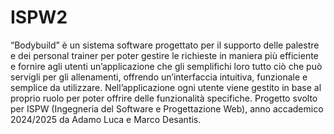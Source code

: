 # ISPW2

“Bodybuild” è un sistema software progettato per il supporto delle palestre e dei personal trainer per poter gestire le richieste in maniera più efficiente e fornire agli utenti un’applicazione che gli semplifichi loro tutto ciò che può servigli per gli allenamenti, offrendo un’interfaccia intuitiva, funzionale e semplice da utilizzare. Nell’applicazione ogni utente viene gestito in base al proprio ruolo per poter offrire delle funzionalità specifiche. Progetto svolto per ISPW (Ingegneria del Software e Progettazione Web), anno accademico 2024/2025 da Adamo Luca e Marco Desantis.

